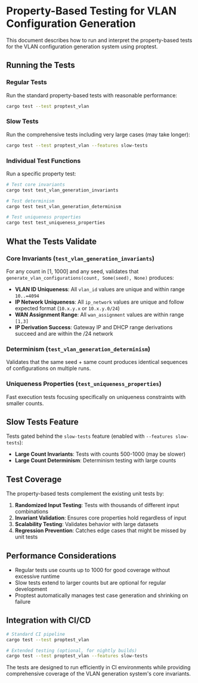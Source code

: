# Property-Based Testing for VLAN Configuration Generation

This document describes how to run and interpret the property-based tests for the VLAN configuration generation system using proptest.

## Running the Tests

### Regular Tests

Run the standard property-based tests with reasonable performance:

```bash
cargo test --test proptest_vlan
```

### Slow Tests

Run the comprehensive tests including very large cases (may take longer):

```bash
cargo test --test proptest_vlan --features slow-tests
```

### Individual Test Functions

Run a specific property test:

```bash
# Test core invariants
cargo test test_vlan_generation_invariants

# Test determinism
cargo test test_vlan_generation_determinism

# Test uniqueness properties
cargo test test_uniqueness_properties
```

## What the Tests Validate

### Core Invariants (`test_vlan_generation_invariants`)

For any count in [1, 1000] and any seed, validates that `generate_vlan_configurations(count, Some(seed), None)` produces:

- **VLAN ID Uniqueness**: All `vlan_id` values are unique and within range `10..=4094`
- **IP Network Uniqueness**: All `ip_network` values are unique and follow expected format (`10.x.y.x` or `10.x.y.0/24`)
- **WAN Assignment Range**: All `wan_assignment` values are within range `[1,3]`
- **IP Derivation Success**: Gateway IP and DHCP range derivations succeed and are within the /24 network

### Determinism (`test_vlan_generation_determinism`)

Validates that the same seed + same count produces identical sequences of configurations on multiple runs.

### Uniqueness Properties (`test_uniqueness_properties`)

Fast execution tests focusing specifically on uniqueness constraints with smaller counts.

## Slow Tests Feature

Tests gated behind the `slow-tests` feature (enabled with `--features slow-tests`):

- **Large Count Invariants**: Tests with counts 500-1000 (may be slower)
- **Large Count Determinism**: Determinism testing with large counts

## Test Coverage

The property-based tests complement the existing unit tests by:

1. **Randomized Input Testing**: Tests with thousands of different input combinations
2. **Invariant Validation**: Ensures core properties hold regardless of input
3. **Scalability Testing**: Validates behavior with large datasets
4. **Regression Prevention**: Catches edge cases that might be missed by unit tests

## Performance Considerations

- Regular tests use counts up to 1000 for good coverage without excessive runtime
- Slow tests extend to larger counts but are optional for regular development
- Proptest automatically manages test case generation and shrinking on failure

## Integration with CI/CD

```bash
# Standard CI pipeline
cargo test --test proptest_vlan

# Extended testing (optional, for nightly builds)
cargo test --test proptest_vlan --features slow-tests
```

The tests are designed to run efficiently in CI environments while providing comprehensive coverage of the VLAN generation system's core invariants.
